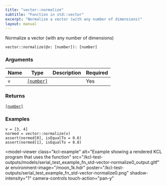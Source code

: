 ```yaml
---
title: "vector::normalize"
subtitle: "Function in std::vector"
excerpt: "Normalize a vector (with any number of dimensions)"
layout: manual
---
```


Normalize a vector (with any number of dimensions)

```kcl
vector::normalize(@v: [number]): [number]
```



### Arguments

| Name | Type | Description | Required |
|----------|------|-------------|----------|
| `v` | [`[number]`](/docs/kcl-std/types/std-types-number) |  | Yes |

### Returns

[`[number]`](/docs/kcl-std/types/std-types-number)


### Examples

```kcl
v = [3, 4]
normed = vector::normalize(v)
assert(normed[0], isEqualTo = 0.6)
assert(normed[1], isEqualTo = 0.8)

```


<model-viewer
  class="kcl-example"
  alt="Example showing a rendered KCL program that uses the  function"
  src="/kcl-test-outputs/models/serial_test_example_fn_std-vector-normalize0_output.gltf"
  ar
  environment-image="/moon_1k.hdr"
  poster="/kcl-test-outputs/serial_test_example_fn_std-vector-normalize0.png"
  shadow-intensity="1"
  camera-controls
  touch-action="pan-y"
>
</model-viewer>


